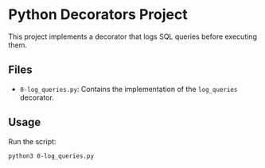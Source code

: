 # Python Decorators Project

This project implements a decorator that logs SQL queries before executing them.

## Files
- `0-log_queries.py`: Contains the implementation of the `log_queries` decorator.

## Usage
Run the script:
```bash
python3 0-log_queries.py
```
